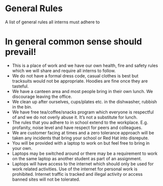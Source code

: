 # General Rules

A list of general rules all interns must adhere to


# In general common sense should prevail!

- This is a place of work and we have our own health, fire and safety rules which we will share and require all interns to follow.
- We do not have a formal dress code, casual clothes is best but tracksuits would not be appropriate. Hoodies are fine once they are tasteful.
- We have a canteen area and most people bring in their own lunch. We discourage leaving the office.
- We clean up after ourselves, cups/plates etc. in the dishwasher, rubbish in the bin.
- We have free tea/coffee/snacks program which everyone is respectful of and we do not overly abuse it. It’s not a substitute for lunch.
- The rules that you adhere to in school extend to the workplace. E.g. profanity, noise
level and have respect for peers and colleagues.
- We are customer facing at times and a zero tolerance approach will be taken any incidents that bring your school or Red Hat into disrepute.
- You will be provided with a laptop to work on but feel free to bring in your own.
- Laptops may be switched around or there may be a requirement to work on the same laptop as another student as part of an assignment.
- Laptops will have access to the internet which should only be used for work related
activities. Use of the internet for personal work is prohibited. Internet traffic is tracked and illegal activity or access banned sites will not be tolerated.
